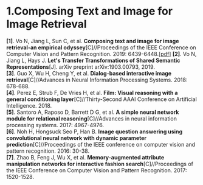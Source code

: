 # 1.Composing Text and Image for Image Retrieval
**[1]**. Vo N, Jiang L, Sun C, et al. **Composing text and image for image retrieval-an empirical odyssey**[C]//Proceedings of the IEEE Conference on Computer Vision and Pattern Recognition. 2019: 6439-6448.[[pdf]](http://openaccess.thecvf.com/content_CVPR_2019/papers/Vo_Composing_Text_and_Image_for_Image_Retrieval_-_an_Empirical_CVPR_2019_paper.pdf) **[2]**. Vo N, Jiang L, Hays J. **Let's Transfer Transformations of Shared Semantic Representations**[J]. arXiv preprint arXiv:1903.00793, 2019.  
**[3]**. Guo X, Wu H, Cheng Y, et al. **Dialog-based interactive image retrieval**[C]//Advances in Neural Information Processing Systems. 2018: 678-688.  
**[4]**. Perez E, Strub F, De Vries H, et al. **Film: Visual reasoning with a general conditioning layer**[C]//Thirty-Second AAAI Conference on Artificial Intelligence. 2018.  
**[5]**. Santoro A, Raposo D, Barrett D G, et al. **A simple neural network module for relational reasoning**[C]//Advances in neural information processing systems. 2017: 4967-4976.  
**[6]**. Noh H, Hongsuck Seo P, Han B. **Image question answering using convolutional neural network with dynamic parameter prediction**[C]//Proceedings of the IEEE conference on computer vision and pattern recognition. 2016: 30-38.  
**[7]**. Zhao B, Feng J, Wu X, et al. **Memory-augmented attribute manipulation networks for interactive fashion search**[C]//Proceedings of the IEEE Conference on Computer Vision and Pattern Recognition. 2017: 1520-1528.
